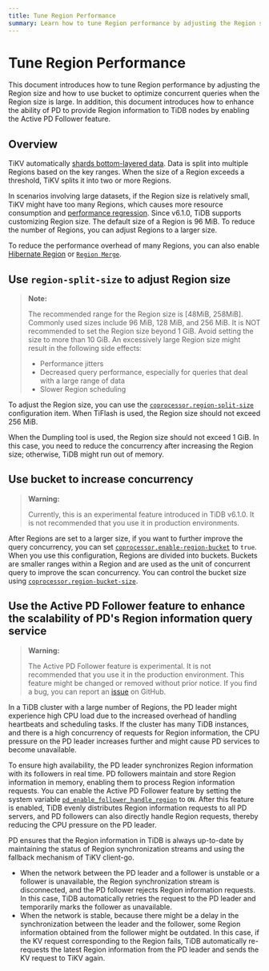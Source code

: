 ```yaml
---
title: Tune Region Performance
summary: Learn how to tune Region performance by adjusting the Region size and how to use buckets to optimize concurrent queries when the Region size is large.
---
```


# Tune Region Performance

This document introduces how to tune Region performance by adjusting the Region size and how to use bucket to optimize concurrent queries when the Region size is large. In addition, this document introduces how to enhance the ability of PD to provide Region information to TiDB nodes by enabling the Active PD Follower feature.

## Overview

TiKV automatically [shards bottom-layered data](/best-practices/tidb-best-practices.md#data-sharding). Data is split into multiple Regions based on the key ranges. When the size of a Region exceeds a threshold, TiKV splits it into two or more Regions.

In scenarios involving large datasets, if the Region size is relatively small, TiKV might have too many Regions, which causes more resource consumption and [performance regression](/best-practices/massive-regions-best-practices.md#performance-problem). Since v6.1.0, TiDB supports customizing Region size. The default size of a Region is 96 MiB. To reduce the number of Regions, you can adjust Regions to a larger size.

To reduce the performance overhead of many Regions, you can also enable [Hibernate Region](/best-practices/massive-regions-best-practices.md#method-4-increase-the-number-of-tikv-instances) or [`Region Merge`](/best-practices/massive-regions-best-practices.md#method-5-adjust-raft-base-tick-interval).

## Use `region-split-size` to adjust Region size

> **Note:**
>
> The recommended range for the Region size is [48MiB, 258MiB]. Commonly used sizes include 96 MiB, 128 MiB, and 256 MiB. It is NOT recommended to set the Region size beyond 1 GiB. Avoid setting the size to more than 10 GiB. An excessively large Region size might result in the following side effects:
>
> + Performance jitters
> + Decreased query performance, especially for queries that deal with a large range of data
> + Slower Region scheduling

To adjust the Region size, you can use the [`coprocessor.region-split-size`](/tikv-configuration-file.md#region-split-size) configuration item. When TiFlash is used, the Region size should not exceed 256 MiB.

When the Dumpling tool is used, the Region size should not exceed 1 GiB. In this case, you need to reduce the concurrency after increasing the Region size; otherwise, TiDB might run out of memory.

## Use bucket to increase concurrency

> **Warning:**
>
> Currently, this is an experimental feature introduced in TiDB v6.1.0. It is not recommended that you use it in production environments.

After Regions are set to a larger size, if you want to further improve the query concurrency, you can set [`coprocessor.enable-region-bucket`](/tikv-configuration-file.md#enable-region-bucket-new-in-v610) to `true`. When you use this configuration, Regions are divided into buckets. Buckets are smaller ranges within a Region and are used as the unit of concurrent query to improve the scan concurrency. You can control the bucket size using [`coprocessor.region-bucket-size`](/tikv-configuration-file.md#region-bucket-size-new-in-v610).

## Use the Active PD Follower feature to enhance the scalability of PD's Region information query service

> **Warning:**
>
> The Active PD Follower feature is experimental. It is not recommended that you use it in the production environment. This feature might be changed or removed without prior notice. If you find a bug, you can report an [issue](https://github.com/pingcap/tidb/issues) on GitHub.

In a TiDB cluster with a large number of Regions, the PD leader might experience high CPU load due to the increased overhead of handling heartbeats and scheduling tasks. If the cluster has many TiDB instances, and there is a high concurrency of requests for Region information, the CPU pressure on the PD leader increases further and might cause PD services to become unavailable.

To ensure high availability, the PD leader synchronizes Region information with its followers in real time. PD followers maintain and store Region information in memory, enabling them to process Region information requests. You can enable the Active PD Follower feature by setting the system variable [`pd_enable_follower_handle_region`](/system-variables.md#pd_enable_follower_handle_region-introduced-in-v760) to `ON`. After this feature is enabled, TiDB evenly distributes Region information requests to all PD servers, and PD followers can also directly handle Region requests, thereby reducing the CPU pressure on the PD leader.

PD ensures that the Region information in TiDB is always up-to-date by maintaining the status of Region synchronization streams and using the fallback mechanism of TiKV client-go. 

- When the network between the PD leader and a follower is unstable or a follower is unavailable, the Region synchronization stream is disconnected, and the PD follower rejects Region information requests. In this case, TiDB automatically retries the request to the PD leader and temporarily marks the follower as unavailable. 
- When the network is stable, because there might be a delay in the synchronization between the leader and the follower, some Region information obtained from the follower might be outdated. In this case, if the KV request corresponding to the Region fails, TiDB automatically re-requests the latest Region information from the PD leader and sends the KV request to TiKV again.
